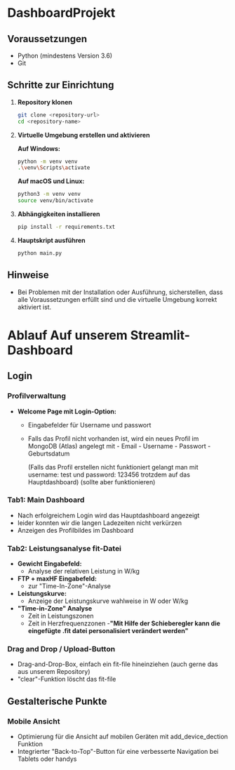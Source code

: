 # DashboardProjekt

## Voraussetzungen

- Python (mindestens Version 3.6)
- Git

## Schritte zur Einrichtung

1. **Repository klonen**

    ```bash
    git clone <repository-url>
    cd <repository-name>
    ```

2. **Virtuelle Umgebung erstellen und aktivieren**

    **Auf Windows:**

    ```bash
    python -m venv venv
    .\venv\Scripts\activate
    ```

    **Auf macOS und Linux:**

    ```bash
    python3 -m venv venv
    source venv/bin/activate
    ```

3. **Abhängigkeiten installieren**

    ```bash
    pip install -r requirements.txt
    ```

4. **Hauptskript ausführen**

    ```bash
    python main.py
    ```

## Hinweise

- Bei Problemen mit der Installation oder Ausführung, sicherstellen, dass alle Voraussetzungen erfüllt sind und die virtuelle Umgebung korrekt aktiviert ist.



# Ablauf Auf unserem Streamlit-Dashboard

## Login

### Profilverwaltung
- **Welcome Page mit Login-Option:**
  - Eingabefelder für Username und passwort
  - Falls das Profil nicht vorhanden ist, wird ein neues Profil im MongoDB (Atlas) angelegt mit
                - Email
                - Username
                - Passwort
                - Geburtsdatum
    
    (Falls das Profil erstellen nicht funktioniert gelangt man mit username: test und password: 123456 trotzdem auf das Hauptdashboard)
    (sollte aber funktionieren)


### Tab1: Main Dashboard
- Nach erfolgreichem Login wird das Hauptdashboard angezeigt
- leider konnten wir die langen Ladezeiten nicht verkürzen
- Anzeigen des Profilbildes im Dashboard



### Tab2: Leistungsanalyse fit-Datei
- **Gewicht Eingabefeld:**
  - Analyse der relativen Leistung in W/kg
- **FTP + maxHF Eingabefeld:**
  - zur "Time-In-Zone"-Analyse
- **Leistungskurve:**
  - Anzeige der Leistungskurve wahlweise in W oder W/kg
- **"Time-in-Zone" Analyse**
  - Zeit in Leistungszonen
  - Zeit in Herzfrequenzzonen
-**"Mit Hilfe der Schieberegler kann die eingefügte .fit datei personalisiert verändert werden"**
    
### Drag and Drop / Upload-Button
- Drag-and-Drop-Box, einfach ein fit-file hineinziehen (auch gerne das aus unserem Repository)
- "clear"-Funktion löscht das fit-file

## Gestalterische Punkte

### Mobile Ansicht
- Optimierung für die Ansicht auf mobilen Geräten mit add_device_dection Funktion
- Integrierter "Back-to-Top"-Button für eine verbesserte Navigation bei Tablets oder handys



